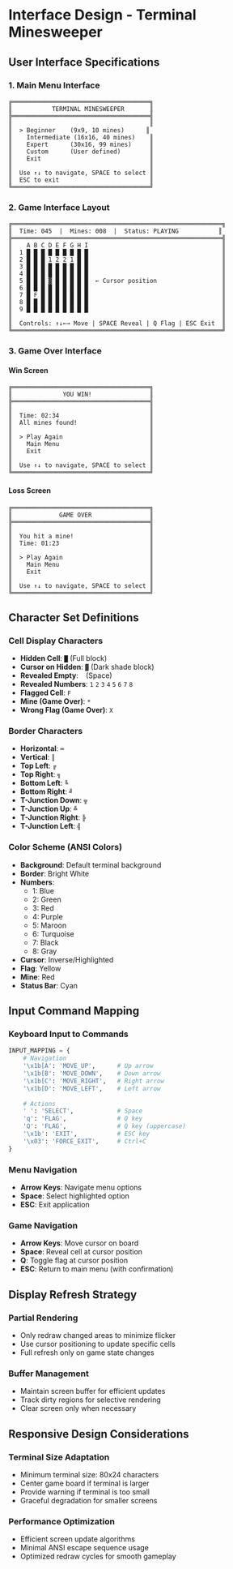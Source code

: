 # Interface Design - Terminal Minesweeper

## User Interface Specifications

### 1. Main Menu Interface

```
╔══════════════════════════════════════╗
║           TERMINAL MINESWEEPER       ║
╠══════════════════════════════════════╣
║                                      ║
║  > Beginner    (9x9, 10 mines)      ║
║    Intermediate (16x16, 40 mines)    ║
║    Expert      (30x16, 99 mines)     ║
║    Custom      (User defined)        ║
║    Exit                              ║
║                                      ║
║  Use ↑↓ to navigate, SPACE to select ║
║  ESC to exit                         ║
╚══════════════════════════════════════╝
```

### 2. Game Interface Layout

```
╔══════════════════════════════════════════════════════════╗
║  Time: 045  |  Mines: 008  |  Status: PLAYING           ║
╠══════════════════════════════════════════════════════════╣
║    A B C D E F G H I                                     ║
║  1 █ █ █ █ █ █ █ █ █                                     ║
║  2 █ █ █ 1 2 2 1 █ █                                     ║
║  3 █ █ █ █ █ █ █ █ █                                     ║
║  4 █ █ █ █ █ █ █ █ █                                     ║
║  5 █ █ █ ▓ █ █ █ █ █  ← Cursor position                  ║
║  6 █ █ █ █ █ █ █ █ █                                     ║
║  7 █ F █ █ █ █ █ █ █                                     ║
║  8 █ █ █ █ █ █ █ █ █                                     ║
║  9 █ █ █ █ █ █ █ █ █                                     ║
║                                                          ║
║  Controls: ↑↓←→ Move | SPACE Reveal | Q Flag | ESC Exit  ║
╚══════════════════════════════════════════════════════════╝
```

### 3. Game Over Interface

#### Win Screen
```
╔══════════════════════════════════════╗
║              YOU WIN!                ║
╠══════════════════════════════════════╣
║                                      ║
║  Time: 02:34                         ║
║  All mines found!                    ║
║                                      ║
║  > Play Again                        ║
║    Main Menu                         ║
║    Exit                              ║
║                                      ║
║  Use ↑↓ to navigate, SPACE to select ║
╚══════════════════════════════════════╝
```

#### Loss Screen
```
╔══════════════════════════════════════╗
║             GAME OVER                ║
╠══════════════════════════════════════╣
║                                      ║
║  You hit a mine!                     ║
║  Time: 01:23                         ║
║                                      ║
║  > Play Again                        ║
║    Main Menu                         ║
║    Exit                              ║
║                                      ║
║  Use ↑↓ to navigate, SPACE to select ║
╚══════════════════════════════════════╝
```

## Character Set Definitions

### Cell Display Characters
- **Hidden Cell**: `█` (Full block)
- **Cursor on Hidden**: `▓` (Dark shade block) 
- **Revealed Empty**: ` ` (Space)
- **Revealed Numbers**: `1` `2` `3` `4` `5` `6` `7` `8`
- **Flagged Cell**: `F`
- **Mine (Game Over)**: `*`
- **Wrong Flag (Game Over)**: `X`

### Border Characters
- **Horizontal**: `═`
- **Vertical**: `║`
- **Top Left**: `╔`
- **Top Right**: `╗`
- **Bottom Left**: `╚`
- **Bottom Right**: `╝`
- **T-Junction Down**: `╦`
- **T-Junction Up**: `╩`
- **T-Junction Right**: `╠`
- **T-Junction Left**: `╣`

### Color Scheme (ANSI Colors)
- **Background**: Default terminal background
- **Border**: Bright White
- **Numbers**: 
  - 1: Blue
  - 2: Green  
  - 3: Red
  - 4: Purple
  - 5: Maroon
  - 6: Turquoise
  - 7: Black
  - 8: Gray
- **Cursor**: Inverse/Highlighted
- **Flag**: Yellow
- **Mine**: Red
- **Status Bar**: Cyan

## Input Command Mapping

### Keyboard Input to Commands
```python
INPUT_MAPPING = {
    # Navigation
    '\x1b[A': 'MOVE_UP',      # Up arrow
    '\x1b[B': 'MOVE_DOWN',    # Down arrow  
    '\x1b[C': 'MOVE_RIGHT',   # Right arrow
    '\x1b[D': 'MOVE_LEFT',    # Left arrow
    
    # Actions
    ' ': 'SELECT',            # Space
    'q': 'FLAG',              # Q key
    'Q': 'FLAG',              # Q key (uppercase)
    '\x1b': 'EXIT',           # ESC key
    '\x03': 'FORCE_EXIT',     # Ctrl+C
}
```

### Menu Navigation
- **Arrow Keys**: Navigate menu options
- **Space**: Select highlighted option
- **ESC**: Exit application

### Game Navigation  
- **Arrow Keys**: Move cursor on board
- **Space**: Reveal cell at cursor position
- **Q**: Toggle flag at cursor position
- **ESC**: Return to main menu (with confirmation)

## Display Refresh Strategy

### Partial Rendering
- Only redraw changed areas to minimize flicker
- Use cursor positioning to update specific cells
- Full refresh only on game state changes

### Buffer Management
- Maintain screen buffer for efficient updates
- Track dirty regions for selective rendering
- Clear screen only when necessary

## Responsive Design Considerations

### Terminal Size Adaptation
- Minimum terminal size: 80x24 characters
- Center game board if terminal is larger
- Provide warning if terminal is too small
- Graceful degradation for smaller screens

### Performance Optimization
- Efficient screen update algorithms
- Minimal ANSI escape sequence usage
- Optimized redraw cycles for smooth gameplay

